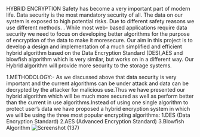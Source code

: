HYBRID ENCRYPTION
Safety has become a very important part of modern life. Data security is the most mandatory security of all. The data on our system is exposed to high potential risks. Due to different safety reasons we use different methods. . While most web- based applications require data security we need to focus on developing better algorithms for the purpose of encryption of the data to make it moresecure. Our aim in this project is to develop a design and implementation of a much simplified and efficient hybrid algorithm based on the Data Encryption Standard (DES),AES and blowfish algorithm which is very similar, but works on in a different way. Our Hybrid algorithm will provide more security to the storage systems.

1.METHODOLOGY:-
As we discussed above that data security is very important and the current algorithms can be under attack and data can be decrypted by the attacker for malicious use.Thus we have presented our hybrid algorithm which will be much more secured as well as perform better than the current in use algorithms.Instead of using one single algorithm to protect user’s data we have proposed a hybrid encryption system in which we will be using the three most popular encrypting algorithms:
1.DES (Data Encryption Standard)
2.AES (Advanced Encryption Standard)
3.Blowfish Algorithm
![Screenshot (137)](https://user-images.githubusercontent.com/128420302/226458582-67332d40-76c1-4252-8fd8-608c0e7be6cd.png)

